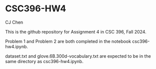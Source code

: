 # CSC396-HW4

CJ Chen




This is the github repository for Assignment 4 in CSC 396, Fall 2024.

Problem 1 and Problem 2 are both completed in the notebook csc396-hw4.ipynb.

dataset.txt and glove.6B.300d-vocabulary.txt are expected to be in the same directory as csc396-hw4.ipynb.
